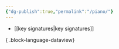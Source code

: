 ```yaml
---
{"dg-publish":true,"permalink":"/piano/"}
---
```




- [[key signatures\|key signatures]]

{ .block-language-dataview}


